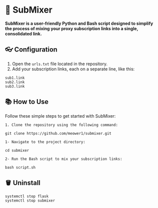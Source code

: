 # 🌟 SubMixer 

**SubMixer is a user-friendly Python and Bash script designed to simplify the process of mixing your proxy subscription links into a single, consolidated link.**

## 👓 Configuration 

1. Open the `urls.txt` file located in the repository.
2. Add your subscription links, each on a separate line, like this:
```
sub1.link
sub2.link
sub3.link
```

## 📚 How to Use 

Follow these simple steps to get started with SubMixer:


```shell
1. Clone the repository using the following command:

git clone https://github.com/meower1/submixer.git

1- Navigate to the project directory:

cd submixer

2- Run the Bash script to mix your subscription links:

bash script.sh
```

## 🪣 Uninstall 
```shell
systemctl stop flask
systemctl stop submixer

```
